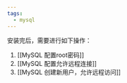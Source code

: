 ```yaml
---
tags:
  - mysql
---
```

安装完后，需要进行如下操作：
1. [[MySQL 配置root密码]]
2. [[MySQL 配置允许远程连接]]
3. [[MySQL 创建新用户，允许远程访问]]
